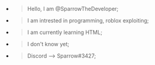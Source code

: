 - > Hello, I am @SparrowTheDeveloper;
- > I am intrested in programming, roblox exploiting;
- > I am currently learning HTML;   
- > I don't know yet;
- > Discord --> Sparrow#3427;
